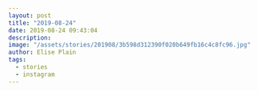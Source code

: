 ```yaml
---
layout: post
title: "2019-08-24"
date: 2019-08-24 09:43:04
description: 
image: "/assets/stories/201908/3b598d312390f020b649fb16c4c8fc96.jpg"
author: Elise Plain
tags: 
  - stories
  - instagram
---
```



<p></p>
